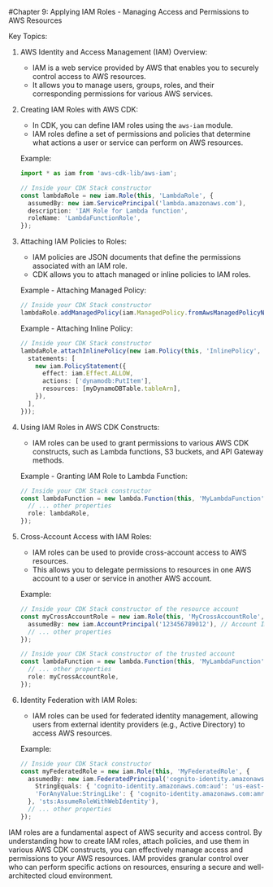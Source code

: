 #Chapter 9: Applying IAM Roles - Managing Access and Permissions to AWS Resources

Key Topics:

1. AWS Identity and Access Management (IAM) Overview:
   - IAM is a web service provided by AWS that enables you to securely control access to AWS resources.
   - It allows you to manage users, groups, roles, and their corresponding permissions for various AWS services.

2. Creating IAM Roles with AWS CDK:
   - In CDK, you can define IAM roles using the `aws-iam` module.
   - IAM roles define a set of permissions and policies that determine what actions a user or service can perform on AWS resources.

   Example:
   ```typescript
   import * as iam from 'aws-cdk-lib/aws-iam';

   // Inside your CDK Stack constructor
   const lambdaRole = new iam.Role(this, 'LambdaRole', {
     assumedBy: new iam.ServicePrincipal('lambda.amazonaws.com'),
     description: 'IAM Role for Lambda function',
     roleName: 'LambdaFunctionRole',
   });
   ```

3. Attaching IAM Policies to Roles:
   - IAM policies are JSON documents that define the permissions associated with an IAM role.
   - CDK allows you to attach managed or inline policies to IAM roles.

   Example - Attaching Managed Policy:
   ```typescript
   // Inside your CDK Stack constructor
   lambdaRole.addManagedPolicy(iam.ManagedPolicy.fromAwsManagedPolicyName('AmazonS3ReadOnlyAccess'));
   ```

   Example - Attaching Inline Policy:
   ```typescript
   // Inside your CDK Stack constructor
   lambdaRole.attachInlinePolicy(new iam.Policy(this, 'InlinePolicy', {
     statements: [
       new iam.PolicyStatement({
         effect: iam.Effect.ALLOW,
         actions: ['dynamodb:PutItem'],
         resources: [myDynamoDBTable.tableArn],
       }),
     ],
   }));
   ```

4. Using IAM Roles in AWS CDK Constructs:
   - IAM roles can be used to grant permissions to various AWS CDK constructs, such as Lambda functions, S3 buckets, and API Gateway methods.

   Example - Granting IAM Role to Lambda Function:
   ```typescript
   // Inside your CDK Stack constructor
   const lambdaFunction = new lambda.Function(this, 'MyLambdaFunction', {
     // ... other properties
     role: lambdaRole,
   });
   ```

5. Cross-Account Access with IAM Roles:
   - IAM roles can be used to provide cross-account access to AWS resources.
   - This allows you to delegate permissions to resources in one AWS account to a user or service in another AWS account.

   Example:
   ```typescript
   // Inside your CDK Stack constructor of the resource account
   const myCrossAccountRole = new iam.Role(this, 'MyCrossAccountRole', {
     assumedBy: new iam.AccountPrincipal('123456789012'), // Account ID of the trusted account
     // ... other properties
   });

   // Inside your CDK Stack constructor of the trusted account
   const lambdaFunction = new lambda.Function(this, 'MyLambdaFunction', {
     // ... other properties
     role: myCrossAccountRole,
   });
   ```

6. Identity Federation with IAM Roles:
   - IAM roles can be used for federated identity management, allowing users from external identity providers (e.g., Active Directory) to access AWS resources.

   Example:
   ```typescript
   // Inside your CDK Stack constructor
   const myFederatedRole = new iam.Role(this, 'MyFederatedRole', {
     assumedBy: new iam.FederatedPrincipal('cognito-identity.amazonaws.com', {
       StringEquals: { 'cognito-identity.amazonaws.com:aud': 'us-east-1:xxxxxxxx-xxxx-xxxx-xxxx-xxxxxxxxxxxx' },
       'ForAnyValue:StringLike': { 'cognito-identity.amazonaws.com:amr': 'authenticated' },
     }, 'sts:AssumeRoleWithWebIdentity'),
     // ... other properties
   });
   ```

IAM roles are a fundamental aspect of AWS security and access control. By understanding how to create IAM roles, attach policies, and use them in various AWS CDK constructs, you can effectively manage access and permissions to your AWS resources. IAM provides granular control over who can perform specific actions on resources, ensuring a secure and well-architected cloud environment.